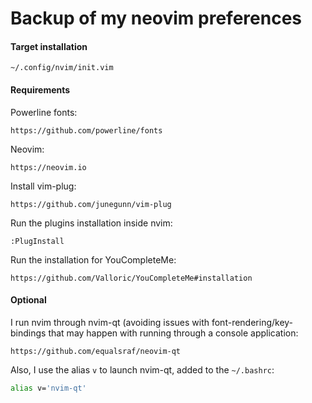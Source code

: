 # Backup of my neovim preferences

#### Target installation
```
~/.config/nvim/init.vim
```

#### Requirements

Powerline fonts:
```
https://github.com/powerline/fonts
```

Neovim:
```
https://neovim.io
```

Install vim-plug:
```
https://github.com/junegunn/vim-plug
```

Run the plugins installation inside nvim:
```
:PlugInstall
```

Run the installation for YouCompleteMe:
```
https://github.com/Valloric/YouCompleteMe#installation
```

#### Optional
I run nvim through nvim-qt (avoiding issues with font-rendering/key-bindings that may happen with running through a console application:
```
https://github.com/equalsraf/neovim-qt
```

Also, I use the alias `v` to launch nvim-qt, added to the `~/.bashrc`:
```bash
alias v='nvim-qt'
```
